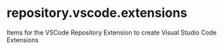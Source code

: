 # repository.vscode.extensions
Items for the VSCode Repository Extension to create Visual Studio Code Extensions
